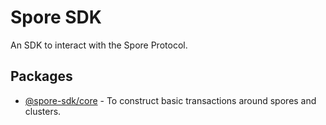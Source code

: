 # Spore SDK

An SDK to interact with the Spore Protocol.


## Packages

- [@spore-sdk/core](./packages/core) - To construct basic transactions around spores and clusters.
